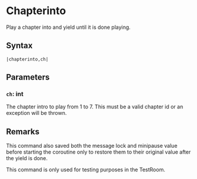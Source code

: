 # Chapterinto

Play a chapter into and yield until it is done playing.

## Syntax

````
|chapterinto,ch|
````

## Parameters

### `ch`: int

The chapter intro to play from 1 to 7. This must be a valid chapter id or an exception will be thrown.

## Remarks

This command also saved both the message lock and minipause value before starting the coroutine only to restore them to their original value after the yield is done.

This command is only used for testing purposes in the TestRoom.
